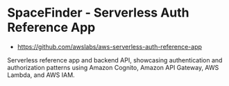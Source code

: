 # SpaceFinder - Serverless Auth Reference App

- https://github.com/awslabs/aws-serverless-auth-reference-app

Serverless reference app and backend API, showcasing authentication and authorization patterns using Amazon Cognito, Amazon API Gateway, AWS Lambda, and AWS IAM.